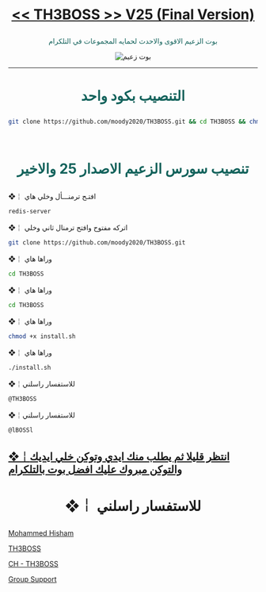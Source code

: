 # <p align="center" style="color:#cb3349" > [<< TH3BOSS >> V25 (Final Version)](https://telegram.me/llDEV1ll)

 <p align="center" style="color: #14635c;" > بوت الزعيم الاقوى والاحدث لحمايه المجموعات في التلكرام
<p align="center"><img src="زعيم.jpg" alt="بوت زعيم" title="بوت زعيم">

***

# <p align="center" style="color: #14635c;" > التنصيب بكود واحد
```sh
git clone https://github.com/moody2020/TH3BOSS.git && cd TH3BOSS && chmod +x install.sh &&./install.sh
```


<br>

# <p align="center" style="color: #14635c;" >  تنصيب سورس الزعيم الاصدار 25 والاخير

❖￤  افتـح ترمنـــأل وخلي هاي
```sh
redis-server
```
❖￤  اتركه مفتوح وافتح ترمنال ثاني وخلي
```sh
git clone https://github.com/moody2020/TH3BOSS.git
```
❖￤  وراها هاي
```sh
cd TH3BOSS
```
❖￤  وراها هاي 
```sh
cd TH3BOSS
```
❖￤  وراها هاي 
```sh
chmod +x install.sh
```
❖￤  وراها هاي 
```sh
./install.sh
```
❖￤للاستفسار راسلني 
```sh
@TH3BOSS
```
❖￤للاستفسار راسلني 
```sh
@lBOSSl
```
##  [❖￤انتظر قليلا ثم يطلب منك ايدي وتوكن خلي ايديك والتوكن مبروك عليك افضل بوت بالتلكرام](https://telegram.me/llDEV1ll)
# <p align="center"> ❖￤  للاستفسار راسلني 

  [Mohammed Hisham](https://telegram.me/TH3BOSS) <br>
  
  [TH3BOSS](https://telegram.me/LBOSSL) <br>
  
  [CH - TH3BOSS](https://telegram.me/LLDEV1LL) <br>
  
  [Group Support](https://telegram.me/lBOSSl)<br>

